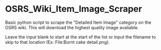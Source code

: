 # OSRS_Wiki_Item_Image_Scraper

Basic python script to scrape the "Detailed Item Image" category on the OSRS wiki. This will download the highest quality image avaliable.

Leave the input blank to start at the start of the list or input the filename to skip to that location (Ex: File:Burnt cake detail.png).
